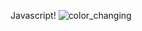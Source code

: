 Javascript!
![color_changing](https://github.com/AnkushDavkhar08/JavaScript/assets/134515966/cde47259-6319-4992-99a9-0216e278100a)
